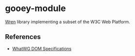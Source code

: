 # gooey-module

[Wren](https://wren.io) library implementing a subset of the W3C Web Platform.

## References

- [WhatWG DOM Specifications](https://dom.spec.whatwg.org)
